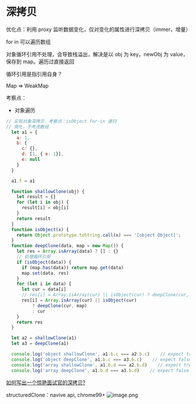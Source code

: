 # 深拷贝

优化点：利用 proxy 监听数据变化，仅对变化的属性进行深拷贝（immer，增量）

for in 可以遍历数组

对象循环引用不处理，会导致栈溢出，解决是以 obj 为 key，newObj 为 value，保存到 map。遍历过直接返回

循环引用是指引用自身？

Map => WeakMap

考察点：
- 对象遍历


```js
// 实现对象深拷贝，考察点：isObject for-in 递归
// 简化，不考虑数组
  let a1 = {
    a: 1,
    b: {
      c: {},
      d: [1, { e: 1}],
      e: null
    }
  }

  a1.f = a1

  function shallowClone(obj) {
    let result = {}
    for (let i in obj) {
      result[i] = obj[i]
    }
    return result
  }
  function isObject(x) {
    return Object.prototype.toString.call(x) === '[object Object]';
  }
  function deepClone(data, map = new Map()) {
    let res = Array.isArray(data) ? [] : {}
    // 处理循环引用
    if (isObject(data)) {
      if (map.has(data)) return map.get(data)
      map.set(data, res)
    }
    for (let i in data) {
      let cur = data[i]
      // res[i] = Array.isArray(cur) || isObject(cur) ? deepClone(cur, map) : cur
      res[i] = Array.isArray(cur) || isObject(cur)
          ? deepClone(cur, map) 
          : cur
    }
    return res
  }

  let a2 = shallowClone(a1)
  let a3 = deepClone(a1)

  console.log('object shallowClone', a1.b.c === a2.b.c)    // expect true
  console.log('object deepClone', a1.b.c === a3.b.c)    // expect false
  console.log('array shallowClone', a1.b.d === a2.b.d)    // expect true
  console.log('array deepClone', a1.b.d === a3.b.d)    // expect false
```

[如何写出一个惊艳面试官的深拷贝?](https://juejin.cn/post/6844903929705136141)

structuredClone：navive api, chrome99+
![image.png](http://ww1.sinaimg.cn/large/4e5d3ea7ly1h1qa6yfkagj21uo1uotr7.jpg)